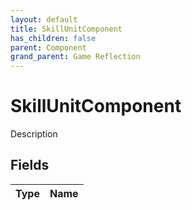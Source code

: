 ```yaml
---
layout: default
title: SkillUnitComponent
has_children: false
parent: Component
grand_parent: Game Reflection
---
```

# SkillUnitComponent
Description 

## Fields

| Type | Name |
|:----------|:--------------|

